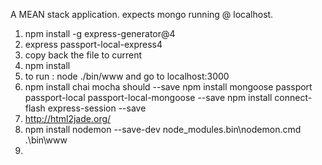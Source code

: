 A MEAN stack application.
expects mongo running @ localhost.

1. npm install -g express-generator@4
2. express passport-local-express4
3. copy back the file to current 
4. npm install
5. to run : node ./bin/www and go to localhost:3000
6.  npm install chai mocha should --save
    npm install mongoose passport passport-local passport-local-mongoose  --save
    npm install connect-flash express-session  --save
7. http://html2jade.org/
8.  npm install nodemon --save-dev
    node_modules\.bin\nodemon.cmd .\bin\www
9.